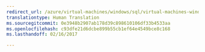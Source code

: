 ```yaml
---
redirect_url: /azure/virtual-machines/windows/sql/virtual-machines-windows-ps-sql-create
translationtype: Human Translation
ms.sourcegitcommit: 0e3948b2907ab178d39c898610106df33b4533aa
ms.openlocfilehash: c93dfe21d6dcbe899b55cb1ef64e4549bce8c168
ms.lasthandoff: 02/16/2017

---
```

